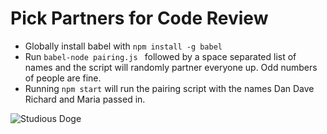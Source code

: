 # Pick Partners for Code Review

+ Globally install babel with `npm install -g babel`
+ Run `babel-node pairing.js ` followed by a space separated list of names and the script will randomly partner everyone up. Odd numbers of people are fine.
+ Running `npm start` will run the pairing script with the names Dan Dave Richard and Maria passed in.

![Studious Doge](http://noodlytime.com/postimages/study-doge.png)
